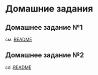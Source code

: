 # Домашние задания

## Домашнее задание №1
см. [README](/kubernetes-intro/README.md)

## Домашнее задание №2
cd .[README](/kubernetes-controllers/README.md)